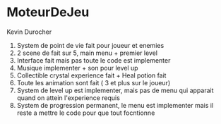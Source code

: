 # MoteurDeJeu
Kevin Durocher

1) System de point de vie fait pour joueur et enemies
2) 2 scene de fait sur 5, main menu + premier level
3) Interface fait mais pas toute le code est implementer
4) Musique implementer + son pour level up
5) Collectible crystal experience fait + Heal potion fait
6) Toute les animation sont fait ( 3 et plus sur le joueur)
7) System de level up est implementer, mais pas de menu qui apparait quand on attein l'experience requis
8) System de progression permanent, le menu est implementer mais il reste a mettre le code pour que tout focntionne